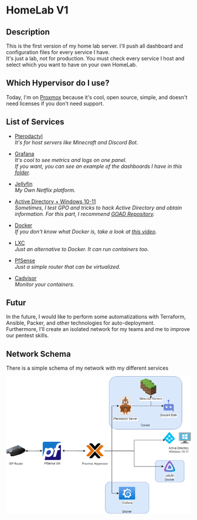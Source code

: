 # HomeLab V1

## Description 

This is the first version of my home lab server. I'll push all dashboard and configuration files for every service I have.\
It's just a lab, not for production. You must check every service I host and select which you want to have on your own HomeLab.

## Which Hypervisor do I use? 

Today, I'm on [Proxmox](https://www.proxmox.com/en/) because it's cool, open source, simple, and doesn't need licenses if you don't need support.

## List of Services 

- [Pterodactyl](https://pterodactyl.io/)\
*It's for host servers like Minecraft and Discord Bot.*

- [Grafana](https://grafana.com/)\
*It's cool to see metrics and logs on one panel.*\
*If you want, you can see an example of the dashboards I have in this [folder](https://github.com/DrTableBasse/HomeLabV1/tree/master/Grafana/Dashboard).*

- [Jellyfin](https://jellyfin.org/)\
*My Own Netflix platform.*

- [Active Directory + Windows 10-11](https://learn.microsoft.com/en-us/windows-server/identity/ad-ds/get-started/virtual-dc/active-directory-domain-services-overview)\
*Sometimes, I test GPO and tricks to hack Active Directory and obtain information. For this part, I recommend [GOAD Repository](https://github.com/Orange-Cyberdefense/GOAD).*

- [Docker](https://www.docker.com/)\
*If you don't know what Docker is, take a look at [this video](https://www.youtube.com/watch?v=_dfLOzuIg2o).*

- [LXC](https://linuxcontainers.org/)\
*Just an alternative to Docker. It can run containers too.*

- [PfSense](https://www.pfsense.org/)\
*Just a simple router that can be virtualized.*

- [Cadvisor](https://github.com/google/cadvisor)\
*Monitor your containers.*

## Futur
In the future, I would like to perform some automatizations with Terraform, Ansible, Packer, and other technologies for auto-deployment.\
Furthermore, I'll create an isolated network for my teams and me to improve our pentest skills.


## Network Schema

There is a simple schema of my network with my different services

<img  src="src\img\Network.png"/>
